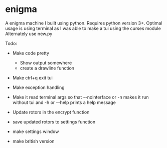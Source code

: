 # enigma
A enigma machine I built using python. 
Requires python version 3+. Optimal usage is using terminal as I was able to make a tui using the curses module
Alternately use new.py


Todo:
- Make code pretty
  - Show output somewhere
  - create a drawline function
- Make ctrl+q exit tui
- Make exception handling

- Make it read terminal args so that --nointerface or -n makes it run without tui and -h or --help prints a help message
- Update rotors in the encrypt function
- save updated rotors to settings function
- make settings window
- make british version
